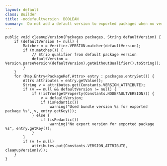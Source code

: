 ```yaml
---
layout: default
class: Builder
title: -nodefaultversion  BOOLEAN
summary:  Do not add a default version to exported packages when no version is present. 
---
```


	public void cleanupVersion(Packages packages, String defaultVersion) {
		if (defaultVersion != null) {
			Matcher m = Verifier.VERSION.matcher(defaultVersion);
			if (m.matches()) {
				// Strip qualifier from default package version
				defaultVersion = Version.parseVersion(defaultVersion).getWithoutQualifier().toString();
			}
		}
		for (Map.Entry<PackageRef,Attrs> entry : packages.entrySet()) {
			Attrs attributes = entry.getValue();
			String v = attributes.get(Constants.VERSION_ATTRIBUTE);
			if (v == null && defaultVersion != null) {
				if (!isTrue(getProperty(Constants.NODEFAULTVERSION))) {
					v = defaultVersion;
					if (isPedantic())
						warning("Used bundle version %s for exported package %s", v, entry.getKey());
				} else {
					if (isPedantic())
						warning("No export version for exported package %s", entry.getKey());
				}
			}
			if (v != null)
				attributes.put(Constants.VERSION_ATTRIBUTE, cleanupVersion(v));
		}
	}
